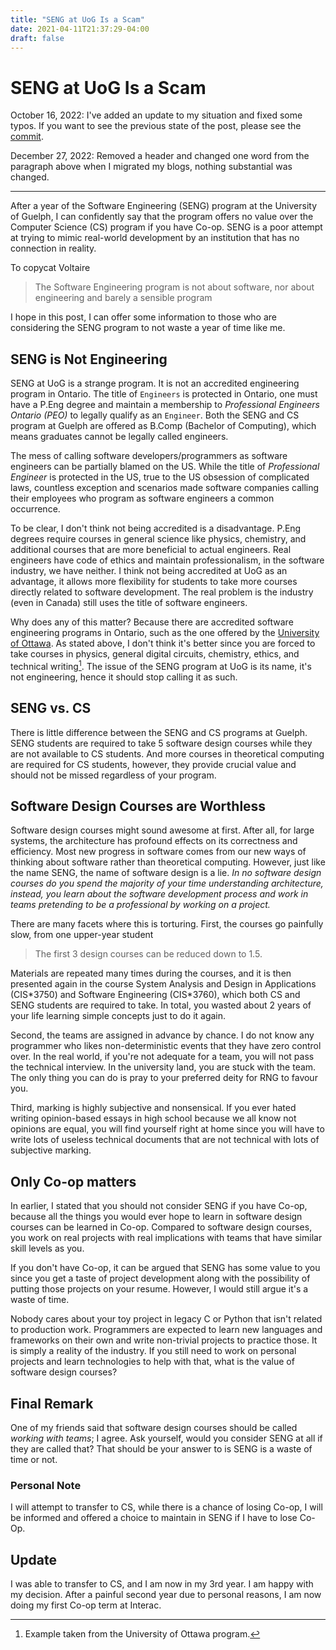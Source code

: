 ```yaml
---
title: "SENG at UoG Is a Scam"
date: 2021-04-11T21:37:29-04:00
draft: false
---
```


# SENG at UoG Is a Scam

October 16, 2022: I've added an update to my situation and fixed some typos. If you want to see the previous state of
the post, please see the
[commit](https://github.com/Internal-Compiler-Error/blog/commit/0b9813ff053478f05aa86977dff79ec722ee0846).

December 27, 2022: Removed a header and changed one word from the paragraph above when I migrated my blogs, nothing
substantial was changed.

---

After a year of the Software Engineering (SENG) program at the University of Guelph, I can confidently say that the
program offers no value over the Computer Science (CS) program if you have Co-op. SENG is a poor attempt at trying to
mimic real-world development by an institution that has no connection in reality.

To copycat Voltaire

> The Software Engineering program is not about software, nor about engineering and barely a sensible program

I hope in this post, I can offer some information to those who are considering the SENG program to not waste a year of
time like me.

## SENG is Not Engineering

SENG at UoG is a strange program. It is not an accredited engineering program in Ontario. The title of `Engineers` is
protected in Ontario, one must have a P.Eng degree and maintain a membership to _Professional Engineers Ontario (PEO)_
to legally qualify as an `Engineer`. Both the SENG and CS program at Guelph are offered as B.Comp (Bachelor of
Computing), which means graduates cannot be legally called engineers.

The mess of calling software developers/programmers as software engineers can be partially blamed on the US. While the
title of _Professional Engineer_ is protected in the US, true to the US obsession of complicated laws, countless
exception and scenarios made software companies calling their employees who program as software engineers a common
occurrence.

To be clear, I don't think not being accredited is a disadvantage. P.Eng degrees require courses in general science like
physics, chemistry, and additional courses that are more beneficial to actual engineers. Real engineers have code of
ethics and maintain professionalism, in the software industry, we have neither. I think not being accredited at UoG as
an advantage, it allows more flexibility for students to take more courses directly related to software development. The
real problem is the industry (even in Canada) still uses the title of software engineers.

Why does any of this matter? Because there are accredited software engineering programs in Ontario, such as the one
offered by the [University of Ottawa](https://engineering.uottawa.ca/undergraduate-programs/courses/software-2019). As
stated above, I don't think it's better since you are forced to take courses in physics, general digital circuits,
chemistry, ethics, and technical writing[^2]. The issue of the SENG program at UoG is its name, it's not engineering,
hence it should stop calling it as such.

## SENG vs. CS

There is little difference between the SENG and CS programs at Guelph. SENG students are required to take 5 software
design courses while they are not available to CS students. And more courses in theoretical computing are required for
CS students, however, they provide crucial value and should not be missed regardless of your program.

## Software Design Courses are Worthless

Software design courses might sound awesome at first. After all, for large systems, the architecture has profound
effects on its correctness and efficiency. Most new progress in software comes from our new ways of thinking about
software rather than theoretical computing. However, just like the name SENG, the name of software design is a lie. _In
no software design courses do you spend the majority of your time understanding architecture, instead, you learn about
the software development process and work in teams pretending to be a professional by working on a project._

There are many facets where this is torturing. First, the courses go painfully slow, from one upper-year student

> The first 3 design courses can be reduced down to 1.5.

Materials are repeated many times during the courses, and it is then presented again in the course System Analysis and
Design in Applications (CIS\*3750) and Software Engineering (CIS\*3760), which both CS and SENG students are required to
take. In total, you wasted about 2 years of your life learning simple concepts just to do it again.

Second, the teams are assigned in advance by chance. I do not know any programmer who likes non-deterministic events
that they have zero control over. In the real world, if you're not adequate for a team, you will not pass the technical
interview. In the university land, you are stuck with the team. The only thing you can do is pray to your preferred
deity for RNG to favour you.

Third, marking is highly subjective and nonsensical. If you ever hated writing opinion-based essays in high school
because we all know not opinions are equal, you will find yourself right at home since you will have to write lots of
useless technical documents that are not technical with lots of subjective marking.

## Only Co-op matters

In earlier, I stated that you should not consider SENG if you have Co-op, because all the things you would ever hope to
learn in software design courses can be learned in Co-op. Compared to software design courses, you work on real projects
with real implications with teams that have similar skill levels as you.

If you don't have Co-op, it can be argued that SENG has some value to you since you get a taste of project development
along with the possibility of putting those projects on your resume. However, I would still argue it's a waste of time.

Nobody cares about your toy project in legacy C or Python that isn't related to production work. Programmers are
expected to learn new languages and frameworks on their own and write non-trivial projects to practice those. It is
simply a reality of the industry. If you still need to work on personal projects and learn technologies to help with
that, what is the value of software design courses?

## Final Remark

One of my friends said that software design courses should be called _working with teams_; I agree. Ask yourself, would
you consider SENG at all if they are called that? That should be your answer to is SENG is a waste of time or not.

### Personal Note

I will attempt to transfer to CS, while there is a chance of losing Co-op, I will be informed and offered a choice to
maintain in SENG if I have to lose Co-Op.

## Update

I was able to transfer to CS, and I am now in my 3rd year. I am happy with my decision. After a painful second year due
to personal reasons, I am now doing my first Co-op term at Interac.

[^2]: Example taken from the University of Ottawa program.
